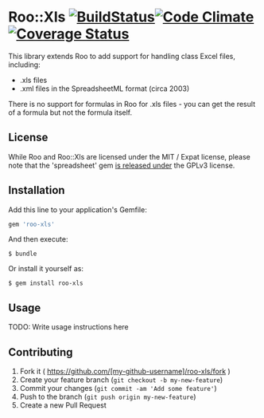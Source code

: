 # Roo::Xls [![BuildStatus](https://travis-ci.org/roo-rb/roo-xls.svg)](https://travis-ci.org/roo-rb/roo-xls)[![Code Climate](https://codeclimate.com/github/roo-rb/roo-xls/badges/gpa.svg)](https://codeclimate.com/github/roo-rb/roo-xls)[![Coverage Status](https://coveralls.io/repos/roo-rb/roo-xls/badge.svg?branch=master)](https://coveralls.io/r/roo-rb/roo-xls?branch=master)

This library extends Roo to add support for handling class Excel files, including:

* .xls files
* .xml files in the SpreadsheetML format (circa 2003)

There is no support for formulas in Roo for .xls files - you can get the result
of a formula but not the formula itself.

## License

While Roo and Roo::Xls are licensed under the MIT / Expat license, please note that the 'spreadsheet' gem [is released under](https://github.com/zdavatz/spreadsheet/blob/master/LICENSE.txt) the GPLv3 license.

## Installation

Add this line to your application's Gemfile:

```ruby
gem 'roo-xls'
```

And then execute:

    $ bundle

Or install it yourself as:

    $ gem install roo-xls

## Usage

TODO: Write usage instructions here

## Contributing

1. Fork it ( https://github.com/[my-github-username]/roo-xls/fork )
2. Create your feature branch (`git checkout -b my-new-feature`)
3. Commit your changes (`git commit -am 'Add some feature'`)
4. Push to the branch (`git push origin my-new-feature`)
5. Create a new Pull Request
